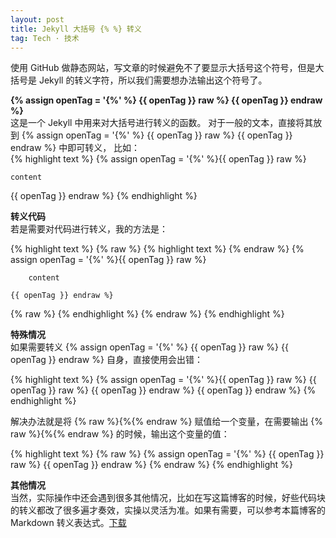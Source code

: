 ```yaml
---
layout: post
title: Jekyll 大括号 {% %} 转义
tag: Tech · 技术
---
```

使用 GitHub 做静态网站，写文章的时候避免不了要显示大括号这个符号，但是大括号是 Jekyll 的转义字符，所以我们需要想办法输出这个符号了。  

<b> {% assign openTag = '{%' %} {{ openTag }} raw %} {{ openTag }} endraw %} </b>  
这是一个 Jekyll 中用来对大括号进行转义的函数。 对于一般的文本，直接将其放到 {% assign openTag = '{%' %} {{ openTag }} raw %} {{ openTag }} endraw %} 中即可转义， 比如：  
{% highlight text %}
{% assign openTag = '{%' %}{{ openTag }} raw %}

    content

{{ openTag }} endraw %}
{% endhighlight %}  
<!--more-->
**转义代码**  
若是需要对代码进行转义，我的方法是：  

{% highlight text %}
{% raw %}
{% highlight text %}
{% endraw %}
    {% assign openTag = '{%' %}{{ openTag }} raw %}

        content

    {{ openTag }} endraw %}
{% raw %}
{% endhighlight %}
{% endraw %}
{% endhighlight %}  

**特殊情况**  
如果需要转义 {% assign openTag = '{%' %} {{ openTag }} raw %} {{ openTag }} endraw %} 自身，直接使用会出错：  

{% highlight text %}
{% assign openTag = '{%' %}{{ openTag }} raw %}
{{ openTag }} raw %}
{{ openTag }} endraw %}
{{ openTag }} endraw %}
{% endhighlight %}  

解决办法就是将 {% raw %}{%{% endraw %} 赋值给一个变量，在需要输出 {% raw %}{%{% endraw %} 的时候，输出这个变量的值：  

{% highlight text %}
{% raw %}
{% assign openTag = '{%' %}
{{ openTag }} raw %}
{{ openTag }} endraw %}
{% endraw %}
{% endhighlight %}  

**其他情况**  
当然，实际操作中还会遇到很多其他情况，比如在写这篇博客的时候，好些代码块的转义都改了很多遍才奏效，实操以灵活为准。如果有需要，可以参考本篇博客的 Markdown 转义表达式。[下载](https://www.dropbox.com/s/txcjdfni9ec6mig/Jekyll%E8%BD%AC%E4%B9%89%E7%AC%A6.md?dl=0)
